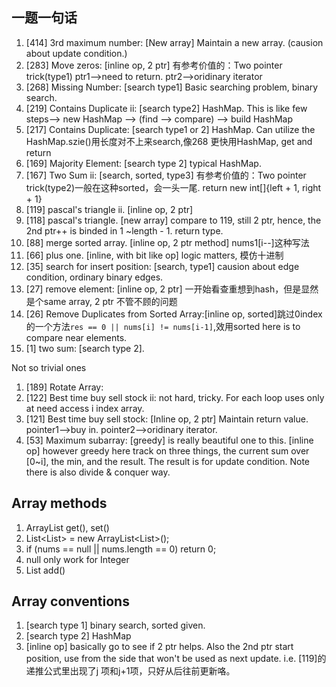 ## 一题一句话
1. [414] 3rd maximum number: [New array] Maintain a new array. (causion about update condition.) 
2. [283] Move zeros: [inline op, 2 ptr] 有参考价值的：Two pointer trick(type1) ptr1-->need to return. ptr2-->oridinary iterator
3. [268] Missing Number: [search type1] Basic searching problem, binary search.
4. [219] Contains Duplicate ii: [search type2] HashMap. This is like few steps--> new HashMap --> (find --> compare) --> build HashMap
5. [217] Contains Duplicate: [search type1 or 2] HashMap. Can utilize the HashMap.szie()用长度对不上来search,像268 更快用HashMap, get and return
6. [169] Majority Element: [search type 2] typical HashMap.
7. [167] Two Sum ii: [search, sorted, type3] 有参考价值的：Two pointer trick(type2)一般在这种sorted，会一头一尾. return new int[]{left + 1, right + 1}
8. [119] pascal's triangle ii. [inline op, 2 ptr] 
9. [118] pascal's triangle. [new array] compare to 119, still 2 ptr, hence, the 2nd ptr++ is binded in 1 ~length - 1. return type.
10. [88] merge sorted array. [inline op, 2 ptr method] nums1[i--]这种写法
11. [66] plus one. [inline, with bit like op] logic matters, 模仿十进制
12. [35] search for insert position: [search, type1] causion about edge condition, ordinary binary edges.
13. [27] remove element: [inline op, 2 ptr] 一开始看查重想到hash，但是显然是个same array, 2 ptr 不管不顾的问题
14. [26] Remove Duplicates from Sorted Array:[inline op, sorted]跳过0index的一个方法`res == 0 || nums[i] != nums[i-1]`,效用sorted here is to compare near elements.
15. [1] two sum: [search type 2].


Not so trivial ones
1. [189] Rotate Array:
2. [122] Best time buy sell stock ii: not hard, tricky. For each loop uses only at need access i index array. 
3. [121] Best time buy sell stock: [Inline op, 2 ptr] Maintain return value. pointer1-->buy in. pointer2-->oridinary iterator.
4. [53] Maximum subarray: [greedy] is really beautiful one to this. [inline op] however greedy here track on three things, the current sum over [0~i], the min, and the result. The result is for update condition. Note there is also divide & conquer way. 


## Array methods
1. ArrayList get(), set()
2. List<List<type>> = new ArrayList<List<type>>();
3. if (nums == null || nums.length == 0) return 0;
4. null only work for Integer
5. List add()


## Array conventions
1. [search type 1] binary search, sorted given. 
2. [search type 2] HashMap
3. [inline op] basically go to see if 2 ptr helps. Also the 2nd ptr start position, use from the side that won't be used as next update. i.e. [119]的递推公式里出现了j 项和j+1项，只好从后往前更新咯。
